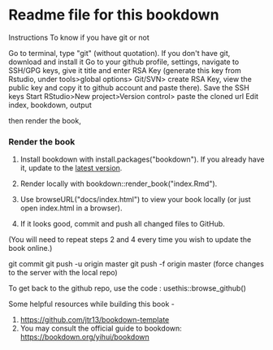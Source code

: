 # Readme file for this bookdown 

Instructions
To know if you have git or not

Go to terminal, type "git" (without quotation).
If you don't have git, download and install it
Go to your github profile, settings, navigate to SSH/GPG keys, give it title and enter RSA Key (generate this key from Rstudio, under tools>global options> Git/SVN> create RSA Key, view the public key and copy it to github account and paste there). Save the SSH keys
Start RStudio>New project>Version control> paste the cloned url Edit index, bookdown, output

then render the book,


### Render the book

 1. Install bookdown with install.packages("bookdown"). If you already have it, update to the [latest version](https://CRAN.R-project.org/package=bookdown).

 2. Render locally with bookdown::render_book("index.Rmd").

 3. Use browseURL("docs/index.html") to view your book locally (or just open index.html in a browser).

 4. If it looks good, commit and push all changed files to GitHub.

(You will need to repeat steps 2 and 4 every time you wish to update the book online.)

git commit git push -u origin master git push -f origin master (force changes to the server with the local repo)

To get back to the github repo, use the code : usethis::browse_github()

Some helpful resources while building this book - 

1. https://github.com/jtr13/bookdown-template
2. You may consult the official guide to bookdown: https://bookdown.org/yihui/bookdown
